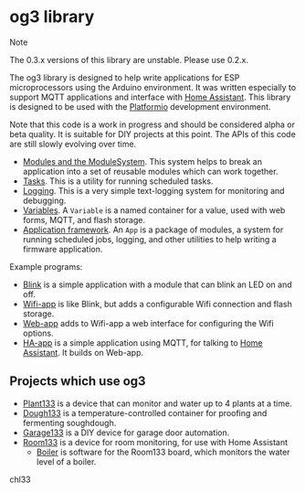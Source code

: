 # og3 library

> [!NOTE]
> The 0.3.x versions of this library are unstable.  Please use 0.2.x.

The og3 library is designed to help write applications for ESP microprocessors using the Arduino environment.  It was written especially to support MQTT applications and interface with [Home Assistant](https://www.home-assistant.io/).  This library is designed to be used with the [Platformio](https://platformio.org/) development environment.

Note that this code is a work in progress and should be considered alpha or beta quality.  It is suitable for DIY projects at this point.  The APIs of this code are still slowly evolving over time.

- [Modules and the ModuleSystem](docs/modules.md).  This system helps to break an application into a set of reusable modules which can work together.
- [Tasks](docs/scheduled-tasks.md).  This is a utility for running scheduled tasks.
- [Logging](docs/logging.md).  This is a very simple text-logging system for monitoring and debugging.
- [Variables](docs/variables.md). A `Variable` is a named container for a value, used with web forms, MQTT, and flash storage.
- [Application framework](docs/apps.md).  An `App` is a package of modules, a system for running scheduled jobs, logging, and other utilities to help writing a firmware application.

Example programs:
- [Blink](examples/blink/blink.cpp) is a simple application with a module that can blink an LED on and off.
- [Wifi-app](examples/wifi-app/wifi-app.cpp) is like Blink, but adds a configurable Wifi connection and flash storage.
- [Web-app](examples/web-app/web-app.cpp) adds to Wifi-app a web interface for configuring the Wifi options.
- [HA-app](examples/ha-app/ha-app.cpp) is a simple application using MQTT, for talking to [Home Assistant](https://www.home-assistant.io/).  It builds on Web-app.

## Projects which use og3

- [Plant133](https://github.com/chl33/Plant133) is a device that can monitor and water up to 4 plants at a time.
- [Dough133](https://github.com/chl33/Dough133) is a temperature-controlled container for proofing and fermenting soughdough.
- [Garage133](https://github.com/chl33/Garage133) is a DIY device for garage door automation.
- [Room133](https://github.com/chl33/Room133) is a device for room monitoring, for use with Home Assistant
    - [Boiler](https://github.com/chl33/Boiler) is software for the Room133 board, which monitors the water level of a boiler.

chl33
